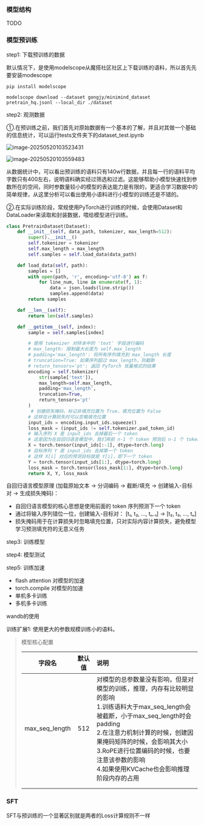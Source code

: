 ### 模型结构
TODO



### 模型预训练

step1: 下载预训练的数据

默认情况下，是使用modelscope从魔搭社区社区上下载训练的语料，所以首先先要安装modescope

```shell
pip install modelscope

modelscope download --dataset gongjy/minimind_dataset pretrain_hq.jsonl --local_dir ./dataset
```

step2: 观测数据

①.在预训练之前，我们首先对原始数据有一个基本的了解，并且对其做一个基础的信息统计，可以运行tests文件夹下的dataset_test.ipynb

![image-20250520103523431](E:\workspace\study_llm_in_action\study_llm_in_action\images\README\image-20250520103523431.png)

![image-20250520103559483](E:\workspace\study_llm_in_action\study_llm_in_action\images\README\image-20250520103559483.png)

从数据统计中，可以看出预训练的语料只有140w行数据，并且每一行的语料平均字数只有400左右，说明语料确实经过筛选和过滤。这能够帮助小模型快速找到参数所在的空间，同时参数量较小的模型的表达能力是有限的，更适合学习数据中的简单规律，从这里分析可以看出使用小语料进行小模型的训练还是不错的。

②.在实际训练阶段，常规使用PyTorch进行训练的时候，会使用Dataset和DataLoader来读取和封装数据，喂给模型进行训练。

```python
class PretrainDataset(Dataset):
    def __init__(self, data_path, tokenizer, max_length=512):
        super().__init__()
        self.tokenizer = tokenizer
        self.max_length = max_length
        self.samples = self.load_data(data_path)

    def load_data(self, path):
        samples = []
        with open(path, 'r', encoding='utf-8') as f:
            for line_num, line in enumerate(f, 1):
                data = json.loads(line.strip())
                samples.append(data)
        return samples

    def __len__(self):
        return len(self.samples)

    def __getitem__(self, index):
        sample = self.samples[index]

        # 使用 tokenizer 对样本中的 'text' 字段进行编码
        # max_length: 限制最大长度为 self.max_length
        # padding='max_length': 将所有序列填充到 max_length 长度
        # truncation=True: 如果序列超过 max_length，则截断
        # return_tensors='pt': 返回 PyTorch 张量格式的结果
        encoding = self.tokenizer(
            str(sample['text']),
            max_length=self.max_length,
            padding='max_length',
            truncation=True,
            return_tensors='pt'
        )
         # 创建损失掩码，标记非填充位置为 True，填充位置为 False
        # 这样在计算损失时可以忽略填充位置
        input_ids = encoding.input_ids.squeeze()
        loss_mask = (input_ids != self.tokenizer.pad_token_id)
        # 输入序列 X 是 input_ids 去掉最后一个 token
        # 这是因为在自回归语言模型中，我们用前 n-1 个 token 预测后 n-1 个 token
        X = torch.tensor(input_ids[:-1], dtype=torch.long)
        # 目标序列 Y 是 input_ids 去掉第一个 token
        # 这样 X[i] 对应的预测目标就是 Y[i]，即下一个 token
        Y = torch.tensor(input_ids[1:], dtype=torch.long)
        loss_mask = torch.tensor(loss_mask[1:], dtype=torch.long)
        return X, Y, loss_mask
```

自回归语言模型原理 (加载原始文本 → 分词编码 → 截断/填充 → 创建输入-目标对 → 生成损失掩码)：

- 自回归语言模型的核心思想是使用前面的 token 序列预测下一个 token
- 通过将输入序列错位一位，创建输入-目标对： [t₁, t₂, ..., tₙ₋₁] → [t₂, t₃, ..., tₙ]
- 损失掩码用于在计算损失时忽略填充位置，只对实际内容计算损失，避免模型学习预测填充符的无意义任务

step3: 训练模型

step4: 模型测试

step5: 训练加速

- flash attention 对模型的加速
- torch.compile 对模型的加速
- 单机多卡训练
- 多机多卡训练



wandb的使用



训练扩展1: 使用更大的参数规模训练小的语料。



> 模型核心配置
>
> |     字段名     | 默认值 | 说明                                                         |
> | :------------: | :----: | :----------------------------------------------------------- |
> | max_seq_length |  512   | 对模型的总参数量没有影响，但是对模型的训练，推理，内存有比较明显的影响<br />1.训练语料大于max_seq_length会被截断，小于max_seq_length时会padding<br />2.在注意力机制计算的时候，创建因果掩码矩阵的时候，会影响其大小<br />3.RoPE进行位置编码的时候，也要注意该参数的影响<br />4.如果使用KVCache也会影响推理阶段内存的占用 |
> |                |        |                                                              |
> |                |        |                                                              |
>
> 



### SFT

SFT与预训练的一个显著区别就是两者的Loss计算规则不一样
